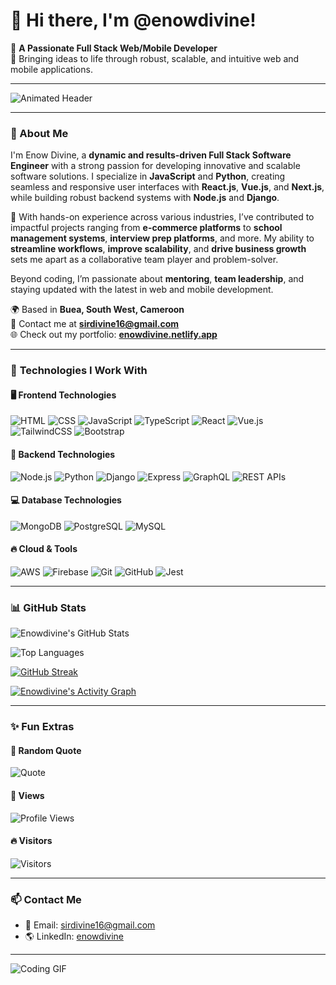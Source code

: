 # 👋 Hi there, I'm @enowdivine!

🌟 **A Passionate Full Stack Web/Mobile Developer**  
🎯 Bringing ideas to life through robust, scalable, and intuitive web and mobile applications.

---

![Animated Header](https://readme-typing-svg.herokuapp.com?font=Roboto&size=25&color=%2336BCF7&center=true&vCenter=true&lines=Hi+there+👋,+I+am+Enow+Divine!;Full+Stack+Web+and+Mobile+Developer;Always+learning+something+new+🌱)

---

### 🎯 About Me

I'm Enow Divine, a **dynamic and results-driven Full Stack Software Engineer** with a strong passion for developing innovative and scalable software solutions. I specialize in **JavaScript** and **Python**, creating seamless and responsive user interfaces with **React.js**, **Vue.js**, and **Next.js**, while building robust backend systems with **Node.js** and **Django**.

💼 With hands-on experience across various industries, I’ve contributed to impactful projects ranging from **e-commerce platforms** to **school management systems**, **interview prep platforms**, and more. My ability to **streamline workflows**, **improve scalability**, and **drive business growth** sets me apart as a collaborative team player and problem-solver.

Beyond coding, I’m passionate about **mentoring**, **team leadership**, and staying updated with the latest in web and mobile development.

🌍 Based in **Buea, South West, Cameroon**  
📧 Contact me at **[sirdivine16@gmail.com](mailto:sirdivine16@gmail.com)**  
🌐 Check out my portfolio: **[enowdivine.netlify.app](https://enowdivine.netlify.app/)**

---

### 🌟 **Technologies I Work With**

#### 🖥️ **Frontend Technologies**
![HTML](https://img.shields.io/badge/HTML-Expert-orange?style=flat-square&logo=html5)
![CSS](https://img.shields.io/badge/CSS-Expert-blue?style=flat-square&logo=css3)
![JavaScript](https://img.shields.io/badge/JavaScript-Expert-yellow?style=flat-square&logo=javascript)
![TypeScript](https://img.shields.io/badge/TypeScript-Expert-3178C6?style=flat-square&logo=typescript)
![React](https://img.shields.io/badge/React-Expert-61DAFB?style=flat-square&logo=react)
![Vue.js](https://img.shields.io/badge/Vue.js-Expert-4FC08D?style=flat-square&logo=vue.js)
![TailwindCSS](https://img.shields.io/badge/TailwindCSS-Expert-06B6D4?style=flat-square&logo=tailwindcss)
![Bootstrap](https://img.shields.io/badge/Bootstrap-Expert-7952B3?style=flat-square&logo=bootstrap)

#### 💞️ **Backend Technologies**
![Node.js](https://img.shields.io/badge/Node.js-Expert-68A063?style=flat-square&logo=node.js)
![Python](https://img.shields.io/badge/Python-Expert-3776AB?style=flat-square&logo=python)
![Django](https://img.shields.io/badge/Django-Expert-092E20?style=flat-square&logo=django)
![Express](https://img.shields.io/badge/Express-Expert-000000?style=flat-square&logo=express)
![GraphQL](https://img.shields.io/badge/GraphQL-Expert-E10098?style=flat-square&logo=graphql)
![REST APIs](https://img.shields.io/badge/REST_APIs-Expert-61DAFB?style=flat-square&logo=postman)

#### 💻 **Database Technologies**
![MongoDB](https://img.shields.io/badge/MongoDB-Expert-4DB33D?style=flat-square&logo=mongodb)
![PostgreSQL](https://img.shields.io/badge/PostgreSQL-Expert-336791?style=flat-square&logo=postgresql)
![MySQL](https://img.shields.io/badge/MySQL-Expert-4479A1?style=flat-square&logo=mysql)

#### 🔥 **Cloud & Tools**
![AWS](https://img.shields.io/badge/AWS-Expert-FF9900?style=flat-square&logo=amazonaws)
![Firebase](https://img.shields.io/badge/Firebase-Expert-FFCA28?style=flat-square&logo=firebase)
![Git](https://img.shields.io/badge/Git-Expert-F05032?style=flat-square&logo=git)
![GitHub](https://img.shields.io/badge/GitHub-Expert-181717?style=flat-square&logo=github)
![Jest](https://img.shields.io/badge/Jest-Expert-C21325?style=flat-square&logo=jest)

---

### 📊 **GitHub Stats**

![Enowdivine's GitHub Stats](https://github-readme-stats.vercel.app/api?username=enowdivine&show_icons=true&theme=radical)

![Top Languages](https://github-readme-stats.vercel.app/api/top-langs/?username=enowdivine&layout=compact&theme=radical)

[![GitHub Streak](https://streak-stats.demolab.com/?user=enowdivine&theme=radical)](https://git.io/streak-stats)

[![Enowdivine's Activity Graph](https://github-readme-activity-graph.vercel.app/graph?username=enowdivine&theme=radical)](https://github.com/ashutosh00710/github-readme-activity-graph)

---

### ✨ **Fun Extras**

#### 🌟 Random Quote
![Quote](https://quotes-github-readme.vercel.app/api?type=horizontal&theme=radical)

#### 🌟 Views
![Profile Views](https://komarev.com/ghpvc/?username=enowdivine&color=blue)

#### 🔥 Visitors
![Visitors](https://visitor-badge.glitch.me/badge?page_id=enowdivine.profile)

---

### 📫 **Contact Me**
- 📧 Email: [sirdivine16@gmail.com](mailto:sirdivine16@gmail.com)
- 🌎 LinkedIn: [enowdivine](https://www.linkedin.com/in/enowdivine/)

---

![Coding GIF](https://media.giphy.com/media/ZVik7pBtu9dNS/giphy.gif)
